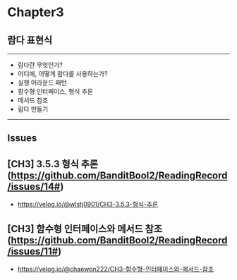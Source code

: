 # Chapter3
## 람다 표현식

---
- 람다란 무엇인가?
- 어디에, 어떻게 람다를 사용하는가?
- 실행 어라운드 패턴
- 함수형 인터페이스, 형식 추론
- 메서드 참조
- 람다 만들기
---

## Issues
## [CH3] 3.5.3 형식 추론 (https://github.com/BanditBool2/ReadingRecord/issues/14#)
- https://velog.io/@wlstj0901/CH3-3.5.3-형식-추론

## [CH3] 함수형 인터페이스와 메서드 참조 (https://github.com/BanditBool2/ReadingRecord/issues/11#)
- https://velog.io/@chaewon222/CH3-함수형-인터페이스와-메서드-참조
